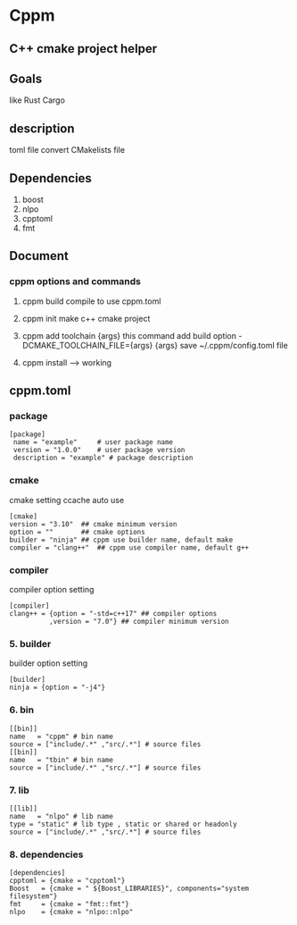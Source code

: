 Cppm 
========
 C++ cmake project helper
-------------------------------------
## Goals
like Rust Cargo 

## description
toml file convert CMakelists file

## Dependencies
1. boost
2. nlpo
3. cpptoml
4. fmt

## Document
### cppm options and commands
1. cppm build
compile to use cppm.toml
2. cppm init
make c++ cmake project
3. cppm add toolchain {args}
this command add build option -DCMAKE_TOOLCHAIN_FILE={args}
{args} save ~/.cppm/config.toml file

4. cppm install --> working



## cppm.toml
### package
```
[package]
 name = "example"     # user package name
 version = "1.0.0"    # user package version
 description = "example" # package description
 ```

### cmake
cmake setting
ccache auto use
```
[cmake]
version = "3.10"  ## cmake minimum version
option = ""       ## cmake options
builder = "ninja" ## cppm use builder name, default make
compiler = "clang++"  ## cppm use compiler name, default g++
```

### compiler
compiler option setting
```
[compiler]
clang++ = {option = "-std=c++17" ## compiler options
          ,version = "7.0"} ## compiler minimum version
```
### 5. builder
builder option setting
```
[builder]
ninja = {option = "-j4"}
```
### 6. bin
```
[[bin]]
name   = "cppm" # bin name
source = ["include/.*" ,"src/.*"] # source files
[[bin]]
name   = "tbin" # bin name
source = ["include/.*" ,"src/.*"] # source files
```

### 7. lib
```
[[lib]]
name   = "nlpo" # lib name
type = "static" # lib type , static or shared or headonly
source = ["include/.*" ,"src/.*"] # source files
```
### 8. dependencies
```
[dependencies]
cpptoml = {cmake = "cpptoml"}
Boost   = {cmake = " ${Boost_LIBRARIES}", components="system filesystem"}
fmt     = {cmake = "fmt::fmt"}
nlpo    = {cmake = "nlpo::nlpo"
```

